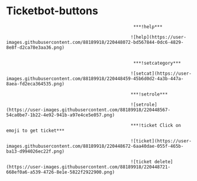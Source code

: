 # Ticketbot-buttons

                                                    ***!help***
                                    
                                                   ![help](https://user-images.githubusercontent.com/88189918/220448072-bd567844-0dc6-4829-8e8f-d2ca78e3aa36.png)


                                                    ***!setcategory***
                                                   
                                                   ![setcat](https://user-images.githubusercontent.com/88189918/220448459-45b6d0d2-4a3b-447a-8aea-fd2eca364535.png)
                                                
                                                   ***!setrole***
                                                   
                                                   ![setrole](https://user-images.githubusercontent.com/88189918/220448567-54ca0be7-1b22-4e92-941b-a97e4ce5e057.png)

                                                   ***!ticket Click on emoji to get ticket***
                                                   
                                                   ![ticket](https://user-images.githubusercontent.com/88189918/220448672-6aa40dae-055f-465b-ba13-d994026ec22f.png)
                                                       
                                                   ![ticket delete](https://user-images.githubusercontent.com/88189918/220448721-668ef0a6-a539-4726-8e1e-5822f2922900.png)


                                                 
